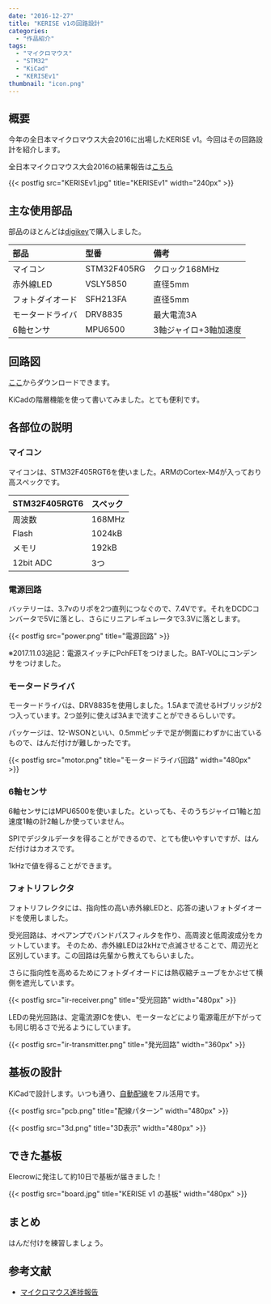 ```yaml
---
date: "2016-12-27"
title: "KERISE v1の回路設計"
categories:
  - "作品紹介"
tags:
  - "マイクロマウス"
  - "STM32"
  - "KiCad"
  - "KERISEv1"
thumbnail: "icon.png"
---
```


## 概要

今年の全日本マイクロマウス大会2016に出場したKERISE v1。今回はその回路設計を紹介します。

全日本マイクロマウス大会2016の結果報告は[こちら](/posts/2016-11-21-micromouse2016/)

{{< postfig src="KERISEv1.jpg" title="KERISEv1" width="240px" >}}

<!--more-->

## 主な使用部品

部品のほとんどは[digikey](http://www.digikey.jp/)で購入しました。

| 部品             | 型番        | 備考                  |
| :--------------- | :---------- | :-------------------- |
| マイコン         | STM32F405RG | クロック168MHz        |
| 赤外線LED        | VSLY5850    | 直径5mm               |
| フォトダイオード | SFH213FA    | 直径5mm               |
| モータードライバ | DRV8835     | 最大電流3A            |
| 6軸センサ        | MPU6500     | 3軸ジャイロ+3軸加速度 |

## 回路図

[ここ](sketch.pdf)からダウンロードできます。

KiCadの階層機能を使って書いてみました。とても便利です。

## 各部位の説明

### マイコン

マイコンは、STM32F405RGT6を使いました。ARMのCortex-M4が入っており高スペックです。

| STM32F405RGT6 | スペック |
| :------------ | :------- |
| 周波数        | 168MHz   |
| Flash         | 1024kB   |
| メモリ        | 192kB    |
| 12bit ADC     | 3つ      |

### 電源回路

バッテリーは、3.7vのリポを2つ直列につなぐので、7.4Vです。それをDCDCコンバータで5Vに落とし、さらにリニアレギュレータで3.3Vに落とします。

{{< postfig src="power.png" title="電源回路" >}}

※2017.11.03追記：電源スイッチにPchFETをつけました。BAT-VOLにコンデンサをつけました。

### モータードライバ

モータードライバは、DRV8835を使用しました。1.5Aまで流せるHブリッジが2つ入っています。2つ並列に使えば3Aまで流すことができるらしいです。

パッケージは、12-WSONといい、0.5mmピッチで足が側面にわずかに出ているもので、はんだ付けが難しかったです。

{{< postfig src="motor.png" title="モータードライバ回路" width="480px" >}}

### 6軸センサ

6軸センサにはMPU6500を使いました。といっても、そのうちジャイロ1軸と加速度1軸の計2軸しか使っていません。

SPIでデジタルデータを得ることができるので、とても使いやすいですが、はんだ付けはカオスです。

1kHzで値を得ることができます。

### フォトリフレクタ

フォトリフレクタには、指向性の高い赤外線LEDと、応答の速いフォトダイオードを使用しました。

受光回路は、オペアンプでバンドパスフィルタを作り、高周波と低周波成分をカットしています。
そのため、赤外線LEDは2kHzで点滅させることで、周辺光と区別しています。この回路は先輩から教えてもらいました。

さらに指向性を高めるためにフォトダイオードには熱収縮チューブをかぶせて横側を遮光しています。

{{< postfig src="ir-receiver.png" title="受光回路" width="480px" >}}


LEDの発光回路は、定電流源ICを使い、モーターなどにより電源電圧が下がっても同じ明るさで光るようにしています。

{{< postfig src="ir-transmitter.png" title="発光回路" width="360px" >}}

## 基板の設計

KiCadで設計します。いつも通り、[自動配線](/posts/2016-04-22-freerouting/)をフル活用です。

{{< postfig src="pcb.png" title="配線パターン" width="480px" >}}

{{< postfig src="3d.png" title="3D表示" width="480px" >}}

## できた基板

Elecrowに発注して約10日で基板が届きました！

{{< postfig src="board.jpg" title="KERISE v1 の基板" width="480px" >}}


## まとめ

はんだ付けを練習しましょう。

## 参考文献

  * [マイクロマウス進捗報告](http://blog.tokor.org/2015/08/16/%E3%83%9E%E3%82%A4%E3%82%AF%E3%83%AD%E3%83%9E%E3%82%A6%E3%82%B9%E9%80%B2%E6%8D%97%E5%A0%B1%E5%91%8A/)

